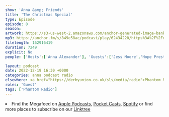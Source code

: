 ```yaml
---
show: 'Anna &amp; Friends'
title: 'The Christmas Special'
type: Episode
episode: 8
season: 
artwork: https://s3-us-west-2.amazonaws.com/anchor-generated-image-bank/production/podcast_uploaded_episode400/22149699/22149699-1667257494557-6ffa17c145b3f.jpg
mp3: https://anchor.fm/s/849e58ac/podcast/play/62434220/https%3A%2F%2Fd3ctxlq1ktw2nl.cloudfront.net%2Fstaging%2F2022-11-19%2Fcb4b358e-292c-0de9-02db-5cb16a863895.mp3
filelength: 162916419
duration: 7249
explicit: No
people: ['Hosts':['Anna Alexander'], 'Guests':['Jess Moore','Hope Prestwich','Dan Jellicoe','Josh Brunning']]

layout: podcast
date: 2022-12-19 16:30 +0000
categories: anna podcast radio
elsewhere: <a href="https://derbyunion.co.uk/sls/media/radio">Phantom Media</a>
roles: 'Guest'
tags: ['Phantom Radio']
---
```


<li>Find the Megafeed on <a href="https://podcasts.apple.com/us/podcast/phantom-radio-all-the-shows/id1659527657">Apple Podcasts</a>, <a href="https://pca.st/5rlgsndl">Pocket Casts</a>, <a href="https://open.spotify.com/show/1WGc6YCF3UfAL7E62gHLAS?si=eff5901deb8d498e">Spotify</a> or find more places to subscribe on our <a href="https://linktr.ee/phantomradious">Linktree</a></li>